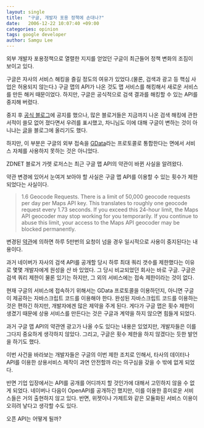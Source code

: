 ```yaml
---
layout: single
title:  "구글, 개발자 포용 정책에 손대나?"
date:   2006-12-22 10:07:40 +09:00
categories: opinion
tags: google developer
author: Samgu Lee
---
```

외부 개발자 포용정책으로 열렬한 지지를 얻었던 구글이 최근들어 정책 변화의 조짐이 보이고 있다.

구글은 자사의 서비스 해킹을 즐길 정도의 여유가 있었다.(물론, 검색과 광고 등 핵심 사업은 허용되지 않는다.) 구글 맵의 API가 나온 것도 맵 서비스를 해킹해서 새로운 서비스를 만든 해커 때문이었다. 하지만, 구글은 공식적으로 검색 결과를 해킹할 수 있는 API를 중지해 버렸다.

중지 후 [공식 블로그](http://google-code-updates.blogspot.com/2006/12/beyond-soap-search-api.html)에 공지를 했으나, 많은 블로거들은 지금까지 나온 검색 해킹에 관한 서적이 쓸모 없어 졌다면서 우려를 표시했고, 차니님도 이에 대해 구글이 변하는 것이 아니냐는 [글](http://channy.tistory.com/112)을 블로그에 올리기도 했다.

하지만, 이 부분은 구글의 외부 접속을 [GData](http://code.google.com/apis/gdata/codesearch.html)라는 프로토콜로 통합한다는 면에서 서비스 자체를 사용하지 못하는 것은 아니었다.

ZDNET 블로거 가렛 로저스는 최근 구글 맵 API의 약관이 바뀐 사실을 알려왔다.

약관 변경에 있어서 눈여겨 보아야 할 사실은 구글 맵 API를 이용할 수 있는 횟수가 제한되었다는 사실이다.

> 1.6 Geocode Requests. There is a limit of 50,000 geocode requests per day per Maps API key. This translates to roughly one geocode request every 1.73 seconds. If you exceed this 24-hour limit, the Maps API geocoder may stop working for you temporarily. If you continue to abuse this limit, your access to the Maps API geocoder may be blocked permanently.

변경된 [약관](http://www.google.com/apis/maps/terms.html)에 의하면 하루 5만번의 요청이 넘을 경우 일시적으로 사용이 중지된다는 내용이다.

과거 네이버가 자사의 검색 API를 공개할 당시 하루 최대 쿼리 갯수를 제한했다는 이유로 몇몇 개발자에게 원성을 산 바 있었다. 그 당시 비교되었던 회사는 바로 구글. 구글은 검색 쿼리 제한이 물론 있기는 하지만, 그 외의 서비스에는 접속 제한이라는 것이 없다.

현재 구글의 서비스에 접속하기 위해서는 GData 프로토콜을 이용하던지, 아니면 구글이 제공하는 자바스크립트 코드를 이용해야 한다. 완성된 자바스크립트 코드를 이용하는 것은 편하긴 하지만, 개발자에겐 많은 제약을 주게 된다. 게다가 구글 맵은 횟수 제한이 생겼기 때문에 상용 서비스를 만든다는 것은 구글과 계약을 하지 않으면 힘들게 되었다.

과거 구글 맵 API의 약관엔 광고가 나올 수도 있다는 내용은 있었지만, 개발자들은 이를 그다지 중요하게 생각하지 않았다. 그리고, 구글은 횟수 제한을 하지 않겠다는 듯한 발언을 하기도 했다.

이번 사건을 바라보는 개발자들은 구글의 이번 제한 조치로 인해서, 타사의 데이터나 API를 이용한 상용서비스 제작이 과연 안전할까 라는 의구심을 갖을 수 밖에 없게 되었다.

반면 기업 입장에서는 API를 공개를 어디까지 할 것인가에 대해서 고민하지 않을 수 없게 되었다. 네이버나 다음이 OpenAPI를 공개하긴 했지만, 이를 이용한 흥미로운 서비스들은 거의 출현하지 않고 있다. 반면, 위젯이나 가제트와 같은 모듈화된 서비스 이용이 오히려 낳다고 생각할 수도 있다.

오픈 API는 어떻게 될까?
